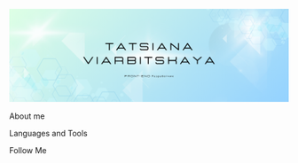 ![Header](https://github.com/TanyaVerb/tanyaverb/blob/main/assets/Header-img.png)

About me

Languages and Tools

Follow Me
